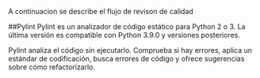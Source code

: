   A continuacion se describe el flujo de revison de calidad

##Pylint
Pylint es un analizador de código estático para Python 2 o 3. La última versión es compatible con Python 3.9.0 y versiones posteriores.

Pylint analiza el código sin ejecutarlo. Comprueba si hay errores, aplica un estándar de codificación, busca errores de código y ofrece sugerencias sobre cómo refactorizarlo.
